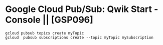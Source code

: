 # Google Cloud Pub/Sub: Qwik Start - Console || [GSP096]


```
gcloud pubsub topics create myTopic
gcloud  pubsub subscriptions create --topic myTopic mySubscription
```
